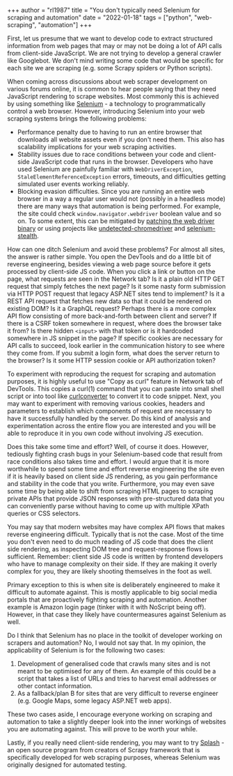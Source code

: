 +++
author = "rl1987"
title = "You don't typically need Selenium for scraping and automation"
date = "2022-01-18"
tags = ["python", "web-scraping", "automation"]
+++

First, let us presume that we want to develop code to extract structured information from web pages that
may or may not be doing a lot of API calls from client-side JavaScript. We are not trying to develop a
general crawler like Googlebot. We don't mind writing some code that would be specific for each site we
are scraping (e.g. some Scrapy spiders or Python scripts).

When coming across discussions about web scraper development on various forums online, it is common to hear
people saying that they need JavaScript rendering to scrape websites. Most commonly this is achieved by using
something like [Selenium](https://www.selenium.dev) - a technology to programmatically control a web browser. 
However, introducing Selenium into your web scraping systems brings the following problems:

* Performance penalty due to having to run an entire browser that downloads all website assets even if you don't
need them. This also has scalability implications for your web scraping activities.
* Stability issues due to race conditions between your code and client-side JavaScript code that runs in the 
browser. Developers who have used Selenium are painfully familiar with `WebDriverException`, 
`StaleElementReferenceException` errors, timeouts, and difficulties getting simulated user events working reliably.
* Blocking evasion difficulties. Since you are running an entire web browser in a way a regular user would
not (possibly in a headless mode) there are many ways that automation is being performed. For example,
the site could check `window.navigator.webdriver` boolean value and so on. To some extent, this can
be mitigated by [patching the web driver binary](https://stackoverflow.com/questions/33225947/can-a-website-detect-when-you-are-using-selenium-with-chromedriver/41220267)
or using projects like [undetected-chromedriver](https://github.com/ultrafunkamsterdam/undetected-chromedriver)
and [selenium-stealth](https://github.com/diprajpatra/selenium-stealth).

How can one ditch Selenium and avoid these problems? For almost all sites, the answer is rather simple.
You open the DevTools and do a little bit of reverse engineering, besides viewing a web page source before
it gets processed by client-side JS code. When you click a link or button on the page, what requests are 
seen in the Network tab? Is it a plain old HTTP GET request that simply fetches the next page? Is it some
nasty form submission via HTTP POST request that legacy ASP.NET sites tend to implement? Is it a REST API
request that fetches new data so that it could be rendered on existing DOM? Is it a GraphQL request?
Perhaps there is a more complex API flow consisting of more back-and-forth between client and server?
If there is a CSRF token somewhere in request, where does the browser take it from? Is there hidden
`<input>` with that token or is it hardcoded somewhere in JS snippet in the page? If specific cookies
are necessary for API calls to succeed, look earlier in the communication history to see where they
come from. If you submit a login form, what does the server return to the browser? Is it some HTTP
session cookie or API authorization token?

To experiment with reproducing the request for scraping and automation purposes, it is highly useful
to use "Copy as curl" feature in Network tab of DevTools. This copies a curl(1) command that you can
paste into small shell script or into tool like [curlconverter](https://curlconverter.com) to convert
it to code snippet. Next, you may want to experiment with removing various cookies, headers and parameters
to establish which components of request are necessary to have it successfully handled by the server.
Do this kind of analysis and experimentation across the entire flow you are interested and you will
be able to reproduce it in you own code without involving JS execution. 

Does this take some time and effort? Well, of course it does. However, tediously fighting crash bugs
in your Selenium-based code that result from race conditions also takes time and effort. I would
argue that it is more worthwhile to spend some time and effort reverse engineering the site even
if it is heavily based on client side JS rendering, as you gain performance and stability in the
code that you write. Furthermore, you may even save some time by being able to shift from scraping
HTML pages to scraping private APIs that provide JSON responses with pre-structured data that you
can conveniently parse without having to come up with multiple XPath queries or CSS selectors.

You may say that modern websites may have complex API flows that makes reverse engineering
difficult. Typically that is not the case. Most of the time you don't even need to do much
reading of JS code that does the client side rendering, as inspecting DOM tree and request-response
flows is sufficient. Remember: client side JS code is written by frontend developers who have
to manage complexity on their side. If they are making it overly complex for you, they are likely
shooting themselves in the foot as well.

Primary exception to this is when site is deliberately engineered to make it difficult to automate against.
This is mostly applicable to big social media portals that are proactively fighting scraping and
automation. Another example is Amazon login page (tinker with it with NoScript being off).
However, in that case they likely have countermeasures against Selenium as well.

Do I think that Selenium has no place in the toolkit of developer working on scrapers and automation?
No, I would not say that. In my opinion, the applicability of Selenium is for the following two cases:

1. Development of generalised code that crawls many sites and is not meant to be optimised
for any of them. An example of this could be a script that takes a list of URLs and tries to harvest
email addresses or other contact information.
2. As a fallback/plan B for sites that are very difficult to reverse engineer (e.g. Google Maps, 
some legacy ASP.NET web apps).

These two cases aside, I encourage everyone working on scraping and automation to take a slightly
deeper look into the inner workings of websites you are automating against. This will prove to be
worth your while.

Lastly, if you really need client-side rendering, you may want to try [Splash](https://www.zyte.com/splash/) -
an open source program from creators of Scrapy framework that is specifically developed for
web scraping purposes, whereas Selenium was originally designed for automated testing.

